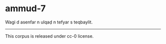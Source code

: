 # ammud-7
Wagi d asenfar n ulqaḍ n tefyar s teqbaylit.
______________________________
This corpus is released under cc-0 license.
